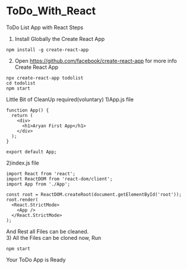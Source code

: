 # ToDo_With_React
ToDo List App with React
Steps
1) Install Globally the Create React App
```
npm install -g create-react-app
```
2) Open https://github.com/facebook/create-react-app for more info
    Create React App
```
npx create-react-app todolist
cd todolist
npm start
```
Little Bit of CleanUp required(voluntary)
1)App.js file
```
function App() {
  return (
    <div>
      <h1>Aryan First App</h1>
    </div>
  );
}

export default App;

```
2)index.js file
```
import React from 'react';
import ReactDOM from 'react-dom/client';
import App from './App';

const root = ReactDOM.createRoot(document.getElementById('root'));
root.render(
  <React.StrictMode>
    <App />
  </React.StrictMode>
);

```
And Rest all Files can be cleaned.
<br/>
3) All the Files can be cloned now, Run
```
npm start
```
Your ToDo App is Ready
